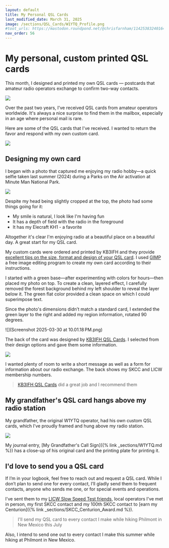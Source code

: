 ```yaml
---
layout: default
title: My Personal QSL Cards
last_modified_date: March 31, 2025
image: /sections/QSL_Cards/W1YTQ_Profile.png
#toot_urls: https://mastodon.roundpond.net/@chrisfarnham/114253832401643503
nav_order: 56
---
```


# My personal, custom printed QSL cards

This month, I designed and printed my own QSL cards — postcards that amateur radio operators 
exchange to confirm two-way contacts.

![](W1YTQ_QSLCard_2025.png)

Over the past two years, I've received QSL cards from amateur operators worldwide. It's always a 
nice surprise to find them in the mailbox, especially in an age where personal mail is rare.

Here are some of the QSL cards that I've received. I wanted to return the favor and respond with my own
custom card.

![](ExampleQSLCards.png)

## Designing my own card

I  began with a photo that captured me enjoying my radio hobby—a quick selfie taken last summer (2024) 
during a Parks on the Air activation at Minute Man National Park.

![](original_photo.jpg)

Despite my head being slightly cropped at the top, the photo had some things going for it:

 - My smile is natural, I look like I'm having fun
 - It has a depth of field with the radio in the foreground
 - It has my Elecraft KH1 - a favorite

Altogether it's clear I'm enjoying radio at a beautiful place on a beautiful day. A great start for
my QSL card.

My custom cards were ordered and printed by KB3IFH and they provide [excellent tips on the size, format and
design of your QSL card](https://storage.googleapis.com/wzukusers/user-34856890/documents/5bec64d367b74ca5b8dc1b5dd7ceb8fa/KB3IFH%20QSL%20Tips%20-%20Resolution%20-%20Bleed.pdf). I used [GIMP](https://www.gimp.org/) a free image editing program
to create my own card according to their instructions.

I started with a green base—after experimenting with colors for hours—then placed my photo 
on top. To create a clean, layered effect, I carefully removed the forest background behind my left 
shoulder to reveal the layer below it.
The green flat color provided a clean space on which I could superimpose text.

Since the photo's dimensions didn’t match a standard card, I extended the green layer to 
the right and added my region information, rotated 90 degrees.

![](Screenshot 2025-03-30 at 10.01.18 PM.png)

The back of the card was designed by [KB3IFH QSL Cards](https://www.kb3ifhqslcards.com/). I selected from their
design options and gave them some information. 

![](back_w1ytq_qsl_card.png)

I wanted plenty of room to write a short message as well as
a form for information about our radio exchange. The back shows my SKCC and LICW membership numbers.

> [KB3IFH QSL Cards](https://www.kb3ifhqslcards.com/) did a great job and I recommend them

## My grandfather's QSL card hangs above my radio station

My grandfather, the original W1YTQ operator, had his own custom QSL cards, which I’ve proudly framed and 
hung above my radio station.

![](GrandpasQSLCardFramed.png)

My journal entry, [My Grandfather's Call Sign]({% link _sections/W1YTQ.md %}) has a close-up of his original card and the printing plate for printing it.

## I'd love to send you a QSL card

If I’m in your logbook, feel free to reach out and request a QSL card. While I don’t plan to send one for every contact,
I’ll gladly send them to frequent contacts, anyone who sends me one, or for special events and operations.

I've sent them to my [LICW Slow Speed Test friends](_sections/CW_SST_activity.md), 
local operators I've met in person, my first SKCC contact and my 100th
SKCC contact to [earn my Centurion]({% link _sections/SKCC_Centurion_Award.md %}).

> I'll send my QSL card to every contact I make while hiking Philmont in New Mexico this July

Also, I intend to send one out to every contact I make this summer while hiking at Philmont in New Mexico.

